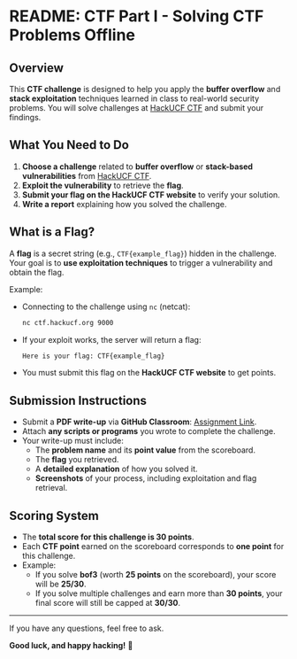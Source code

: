 # **README: CTF Part I - Solving CTF Problems Offline**  

## **Overview**  
This **CTF challenge** is designed to help you apply the **buffer overflow** and **stack exploitation** techniques learned in class to real-world security problems. You will solve challenges at [HackUCF CTF](https://ctf.hackucf.org/challenges) and submit your findings.  

## **What You Need to Do**  
1. **Choose a challenge** related to **buffer overflow** or **stack-based vulnerabilities** from [HackUCF CTF](https://ctf.hackucf.org/challenges).  
2. **Exploit the vulnerability** to retrieve the **flag**.  
3. **Submit your flag on the HackUCF CTF website** to verify your solution.  
4. **Write a report** explaining how you solved the challenge.  

## **What is a Flag?**  
A **flag** is a secret string (e.g., `CTF{example_flag}`) hidden in the challenge. Your goal is to **use exploitation techniques** to trigger a vulnerability and obtain the flag.  

Example:  
- Connecting to the challenge using `nc` (netcat):  
  ```bash
  nc ctf.hackucf.org 9000
  ```
- If your exploit works, the server will return a flag:  
  ```bash
  Here is your flag: CTF{example_flag}
  ```
- You must submit this flag on the **HackUCF CTF website** to get points.  

## **Submission Instructions**  
- Submit a **PDF write-up** via **GitHub Classroom**: [Assignment Link](https://classroom.github.com/a/6H7B2yRf).  
- Attach **any scripts or programs** you wrote to complete the challenge.  
- Your write-up must include:  
  - The **problem name** and its **point value** from the scoreboard.  
  - The **flag** you retrieved.  
  - A **detailed explanation** of how you solved it.  
  - **Screenshots** of your process, including exploitation and flag retrieval.  

## **Scoring System**  
- The **total score for this challenge is 30 points**.  
- Each **CTF point** earned on the scoreboard corresponds to **one point** for this challenge.  
- Example:  
  - If you solve **bof3** (worth **25 points** on the scoreboard), your score will be **25/30**.  
  - If you solve multiple challenges and earn more than **30 points**, your final score will still be capped at **30/30**.  

---

If you have any questions, feel free to ask.  

**Good luck, and happy hacking!** 🚀  


